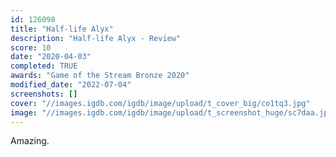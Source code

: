 ```yaml
---
id: 126098
title: "Half-life Alyx"
description: "Half-life Alyx - Review"
score: 10
date: "2020-04-03"
completed: TRUE
awards: "Game of the Stream Bronze 2020"
modified_date: "2022-07-04"
screenshots: []
cover: "//images.igdb.com/igdb/image/upload/t_cover_big/co1tq3.jpg"
image: "//images.igdb.com/igdb/image/upload/t_screenshot_huge/sc7daa.jpg"
---
```

Amazing.